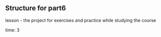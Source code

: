 ## Structure for part6

lesson - the project for exercises and practice while studying the course

time: 3
